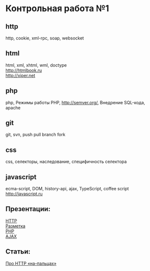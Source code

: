 # Контрольная работа №1

## http
http, cookie, xml-rpc, soap, websocket

## html
html, xml, xhtml, wml, doctype
<br>
http://htmlbook.ru
<br>
http://xiper.net

## php
php, Режимы работы PHP, http://semver.org/, Внедрение SQL-кода, apache

## git
git, svn, push pull branch fork

## css
css, селекторы, наследование, специфичность селектора

## javascript
ecma-script, DOM, history-api, ajax, TypeScript, coffee script
<br>
http://javascript.ru

## Презентации:
[HTTP](https://docs.google.com/presentation/d/1ocVYYaFwBZt6vcyfRfIywta6A2O4XKM1Y7LF3BzhnQw/edit?usp=sharing)<br>
[Разметка](https://docs.google.com/presentation/d/1tR5y5z0Bb5G69udzXAbObB3RjRbAcQ7L6JphnTI4xIA/edit?usp=sharing)<br>
[PHP](https://github.com/gorbenko/learning/blob/master/php-learning/php-lession-1.zip)<br>
[AJAX](https://docs.google.com/presentation/d/1JzLmuvpngZWum3ENWZbSmIPscTQiiWMTltWrwPhBOZY/edit?usp=sharing)<br>

## Статьи:
[Про HTTP &laquo;на-пальцах&raquo;](https://docs.google.com/document/d/1EZgWxQ3s3VyneOb3dEqhx49K552nWd0JSTiLDKFCE20/edit?usp=sharing)

